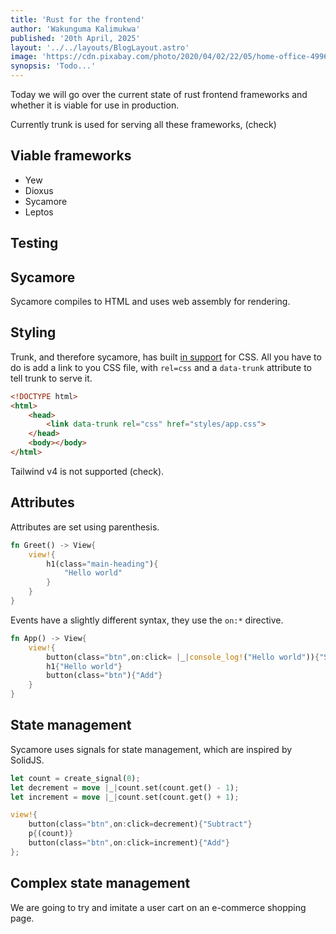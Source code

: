 ```yaml
---
title: 'Rust for the frontend'
author: 'Wakunguma Kalimukwa'
published: '20th April, 2025'
layout: '../../layouts/BlogLayout.astro'
image: 'https://cdn.pixabay.com/photo/2020/04/02/22/05/home-office-4996834_1280.jpg'
synopsis: 'Todo...'
---
```


Today we will go over the current state of rust frontend frameworks and whether it is viable for use in production.

Currently trunk is used for serving all these frameworks, (check)

## Viable frameworks
- Yew
- Dioxus
- Sycamore
- Leptos

## Testing
## Sycamore
Sycamore compiles to HTML and uses web assembly for rendering.

## Styling
Trunk, and therefore sycamore, has built [in support](https://trunkrs.dev/assets/#css) for CSS. All you have to do is add a link to you CSS file, with `rel=css` and a `data-trunk` attribute to tell trunk to serve it.

```html
<!DOCTYPE html>
<html>
    <head>
        <link data-trunk rel="css" href="styles/app.css">
    </head>
    <body></body>
</html>
```
Tailwind v4 is not supported (check).

## Attributes
Attributes are set using parenthesis.
```rust
fn Greet() -> View{
    view!{
        h1(class="main-heading"){
            "Hello world"
        }
    }
}
```
Events have a slightly different syntax, they use the `on:*` directive.
```rust
fn App() -> View{
    view!{
        button(class="btn",on:click= |_|console_log!("Hello world")){"Subtract"}
        h1{"Hello world"}
        button(class="btn"){"Add"}
    }
}
```
## State management
Sycamore uses signals for state management, which are inspired by SolidJS.
```rust
let count = create_signal(0);
let decrement = move |_|count.set(count.get() - 1);
let increment = move |_|count.set(count.get() + 1);

view!{
	button(class="btn",on:click=decrement){"Subtract"}
	p{(count)}
	button(class="btn",on:click=increment){"Add"}
};
```

## Complex state management
We are going to try and imitate a user cart on an e-commerce shopping page.
